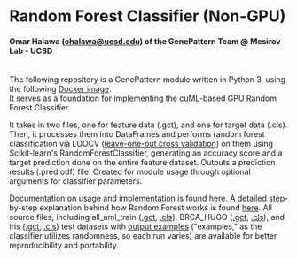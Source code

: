 # Random Forest Classifier (Non-GPU)
#### Omar Halawa (ohalawa@ucsd.edu) of the GenePattern Team @ Mesirov Lab - UCSD
\
The following repository is a GenePattern module written in Python 3, using the following [Docker image](https://hub.docker.com/layers/omarhalawa/randomforest/1.0/images/sha256-995d424aa0fa77f608aaa5575faafad6cea966a377fdb8dd51e9144e74f7ff21?context=repo). 
\
It serves as a foundation for implementing the cuML-based GPU Random Forest Classifier.

It takes in two files, one for feature data (.gct), and one for target data (.cls). Then, it processes them into DataFrames and performs random forest classification via LOOCV ([leave-one-out cross validation](https://towardsdatascience.com/cross-validation-explained-evaluating-estimator-performance-e51e5430ff85)) on them using Scikit-learn's RandomForestClassifier, generating an accuracy score and a target prediction done on the entire feature dataset. Outputs a prediction results (.pred.odf) file. Created for module usage through optional arguments for classifier parameters.

Documentation on usage and implementation is found [here](https://github.com/omarhalawa3301/randomforest/blob/main/docs/tutorial.md).
A detailed step-by-step explanation behind how Random Forest works is found [here](https://github.com/omarhalawa3301/randomforest/blob/main/docs/randomforest.md).
All source files, including all_aml_train ([.gct](https://github.com/omarhalawa3301/randomforest/blob/main/data/all_aml_train.gct), [.cls](https://github.com/omarhalawa3301/randomforest/blob/main/data/all_aml_train.cls)), BRCA_HUGO ([.gct](https://github.com/omarhalawa3301/randomforest/blob/main/data/all_aml_train.gct), [.cls](https://github.com/omarhalawa3301/randomforest/blob/main/data/all_aml_train.cls)), and iris ([.gct](https://github.com/omarhalawa3301/randomforest/blob/main/data/iris.gct), [.cls](https://github.com/omarhalawa3301/randomforest/blob/main/data/iris.cls)) test datasets with [output examples](https://github.com/omarhalawa3301/randomforest/blob/main/data/example_output) ("examples," as the classifier utilizes randomness, so each run varies) are available for better reproducibility and portability. 

